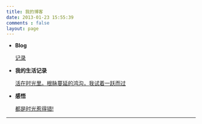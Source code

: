 ```yaml
---
title: 我的博客
date: 2013-01-23 15:55:39
comments : false
layout: page
---
```


*  **Blog**

   [记录](http://chenyunwen.cn)

*  **我的生活记录**

   [活在时光里。根脉蔓延的鸿沟，我试着一跃而过](http://ayu-wen.blog.163.com/)

*  **感悟**

   [都是时光惹得错!](http://i.chenyunwen.cn/)

---


